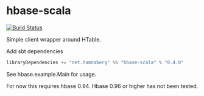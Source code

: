 hbase-scala
===========
[![Build Status](https://travis-ci.org/hamnis/hbase-scala.png?branch=master)](https://travis-ci.org/hamnis/hbase-scala)


Simple client wrapper around HTable.

Add sbt dependencies

```scala
libraryDependencies += "net.hamnaberg" %% "hbase-scala" % "0.4.0"
```

See hbase.example.Main for usage.

For now this requires hbase 0.94.
Hbase 0.96 or higher has not been tested.
